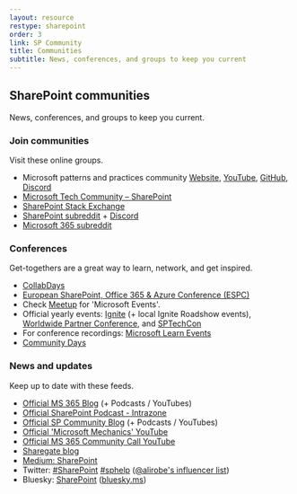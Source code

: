 ```yaml
---
layout: resource
restype: sharepoint
order: 3
link: SP Community
title: Communities
subtitle: News, conferences, and groups to keep you current
---
```


## SharePoint communities

News, conferences, and groups to keep you current.
  
### Join communities

Visit these online groups.

* Microsoft patterns and practices community [Website](https://pnp.github.io/), [YouTube](https://www.youtube.com/@MicrosoftCommunityLearning/playlists), [GitHub](https://github.com/pnp),  [Discord](https://aka.ms/community/discord)
* [Microsoft Tech Community – SharePoint](https://techcommunity.microsoft.com/category/content_management)
* [SharePoint Stack Exchange](https://sharepoint.stackexchange.com/)
* [SharePoint subreddit](https://old.reddit.com/r/sharepoint/) + [Discord](https://discord.gg/7FqFA9rQzR)
* [Microsoft 365 subreddit](https://old.reddit.com/r/Microsoft365/)

### Conferences

Get-togethers are a great way to learn, network, and get inspired.

* [CollabDays](https://www.collabdays.org/)
* [European SharePoint, Office 365 & Azure Conference (ESPC)](https://www.sharepointeurope.com/)
* Check [Meetup](https://www.meetup.com/find/?keywords=microsoft&source=EVENTS) for 'Microsoft Events'.
* Official yearly events: [Ignite](https://ignite.microsoft.com/) (+ local Ignite Roadshow events), [Worldwide Partner Conference](https://partner.microsoft.com/), and [SPTechCon](http://www.sptechcon.com/)
* For conference recordings: [Microsoft Learn Events](https://learn.microsoft.com/events/)
* [Community Days](https://www.communitydays.org/)

### News and updates

Keep up to date with these feeds.

* [Official MS 365 Blog](https://www.microsoft.com/en-au/microsoft-365/blog/) (+ Podcasts / YouTubes)
* [Official SharePoint Podcast -  Intrazone](https://intrazone.libsyn.com)
* [Official SP Community Blog](https://techcommunity.microsoft.com/category/content_management/blog/spblog) (+ Podcasts / YouTubes)
* [Official 'Microsoft Mechanics' YouTube](https://www.youtube.com/user/@MSFTMechanics)
* [Official MS 365 Community Call YouTube](https://www.youtube.com/@MicrosoftCommunityLearning)
* [Sharegate blog](https://sharegate.com/blog/)
* [Medium: SharePoint](https://medium.com/tag/sharepoint)
* Twitter: [#SharePoint](https://twitter.com/search?q=%23sharepoint) [#sphelp](https://twitter.com/search?q=%23sphelp) ([@alirobe's influencer list](https://twitter.com/alirobe/lists/sharepoint-influencers/members))
* Bluesky: [SharePoint](https://bsky.app/search?q=%23SharePoint) ([bluesky.ms](https://bluesky.ms/))